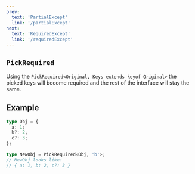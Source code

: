 ```yaml
---
prev: 
  text: 'PartialExcept'
  link: '/partialExcept'
next:
  text: 'RequiredExcept'
  link: '/requiredExcept'
---
```


## `PickRequired`

Using the `PickRequired<Original, Keys extends keyof Original>` the picked keys will become required and the rest of the interface will stay the same.

## Example

```ts
type Obj = {
  a: 1;
  b?: 2;
  c?: 3;
};

type NewObj = PickRequired<Obj, 'b'>;
// NewObj looks like:
// { a: 1, b: 2, c?: 3 }
```
